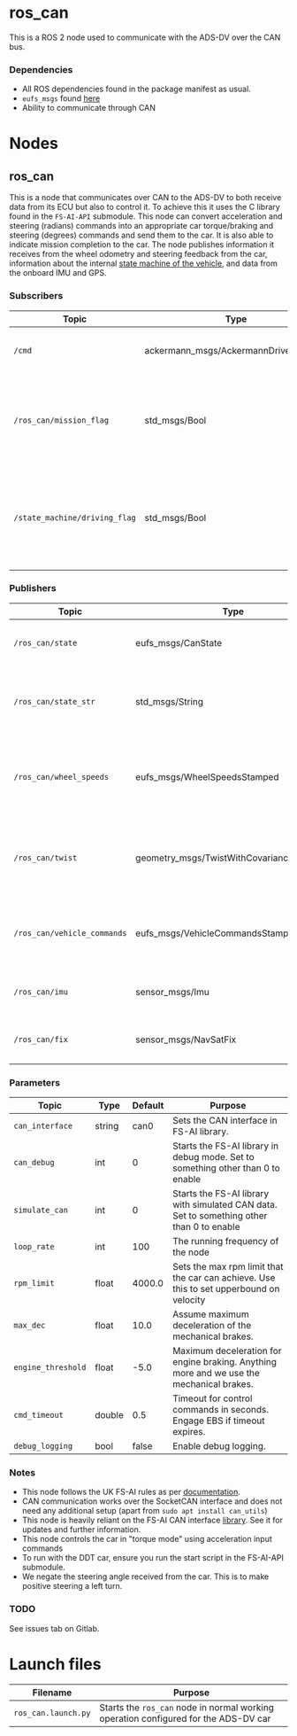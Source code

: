 # ros_can

This is a ROS 2 node used to communicate with the ADS-DV over the CAN bus.

### Dependencies

- All ROS dependencies found in the package manifest as usual.
- `eufs_msgs` found [here](https://gitlab.com/eufs/eufs_msgs)
- Ability to communicate through CAN

# Nodes

## ros_can

This is a node that communicates over CAN to the ADS-DV to both receive data
from its ECU but also to control it. To achieve this it uses the C library
found in the `FS-AI-API` submodule. This node can convert acceleration and
steering (radians) commands into an appropriate car torque/braking and steering
(degrees) commands and send them to the car. It is also able to indicate
mission completion to the car. The node publishes information it receives from
the wheel odometry and steering feedback from the car, information about the
internal [state machine of the vehicle](http://www.imeche.org/docs/default-source/1-oscar/formula-student/2019/fs-ai/ads-dv-software-interface-specification-v0-2.pdf?sfvrsn=2), and data from the
onboard IMU and GPS.

### Subscribers

| Topic                         | Type                                 | Purpose                                                            |
| ----------------------------- | ------------------------------------ | ------------------------------------------------------------------ |
| `/cmd`                        | ackermann_msgs/AckermannDriveStamped | Control commands to send to the car                                |
| `/ros_can/mission_flag`       | std_msgs/Bool                        | Mission flag to control the state machine of the ADS-DV car        |
| `/state_machine/driving_flag` | std_msgs/Bool                        | Flag to indicate when ros_can should start accepting /cmd commands |

### Publishers

| Topic                       | Type                                     | Purpose                                                      |
| --------------------------- | ---------------------------------------- | ------------------------------------------------------------ |
| `/ros_can/state`            | eufs_msgs/CanState                       | AS and AMI State of the ADS-DV.                              |
| `/ros_can/state_str`        | std_msgs/String                          | Same as above but in string format. Used for debugging.      |
| `/ros_can/wheel_speeds`     | eufs_msgs/WheelSpeedsStamped             | Wheel odometry and steering feedback from the car.           |
| `/ros_can/twist`            | geometry_msgs/TwistWithCovarianceStamped | Forward linear and angular velocity based on wheel speeds.   |
| `/ros_can/vehicle_commands` | eufs_msgs/VehicleCommandsStamped         | Control information sent to the car. For debugging purposes. |
| `/ros_can/imu`              | sensor_msgs/Imu                          | Data from the onboard IMU.                                   |
| `/ros_can/fix`              | sensor_msgs/NavSatFix                    | Data from the onboard GPS.                                   |

### Parameters

| Topic              | Type   | Default | Purpose                                                                                   |
| ------------------ | ------ | ------- | ----------------------------------------------------------------------------------------- |
| `can_interface`    | string | can0    | Sets the CAN interface in FS-AI library.                                                  |
| `can_debug`        | int    | 0       | Starts the FS-AI library in debug mode. Set to something other than 0 to enable           |
| `simulate_can`     | int    | 0       | Starts the FS-AI library with simulated CAN data. Set to something other than 0 to enable |
| `loop_rate`        | int    | 100     | The running frequency of the node                                                         |
| `rpm_limit`        | float  | 4000.0  | Sets the max rpm limit that the car can achieve. Use this to set upperbound on velocity   |
| `max_dec`          | float  | 10.0    | Assume maximum deceleration of the mechanical brakes.                                     |
| `engine_threshold` | float  | -5.0    | Maximum deceleration for engine braking. Anything more and we use the mechanical brakes.  |
| `cmd_timeout`      | double | 0.5     | Timeout for control commands in seconds. Engage EBS if timeout expires.                   |
| `debug_logging`    | bool   | false   | Enable debug logging.                                                                     |

### Notes

- This node follows the UK FS-AI rules as per [documentation](https://github.com/FS-AI/FS-AI_API/blob/main/Docs/ADS-DV_Software_Interface_Specification_v4.0.pdf).
- CAN communication works over the SocketCAN interface and does not need any additional setup (apart from `sudo apt install can_utils`)
- This node is heavily reliant on the FS-AI CAN interface [library](https://github.com/FS-AI/FS-AI_API). See it for updates and further information.
- This node controls the car in "torque mode" using acceleration input commands
- To run with the DDT car, ensure you run the start script in the FS-AI-API submodule.
- We negate the steering angle received from the car. This is to make positive steering a left turn.

### TODO

See issues tab on Gitlab.

# Launch files

| Filename            | Purpose                                                                             |
| ------------------- | ----------------------------------------------------------------------------------- |
| `ros_can.launch.py` | Starts the `ros_can` node in normal working operation configured for the ADS-DV car |
